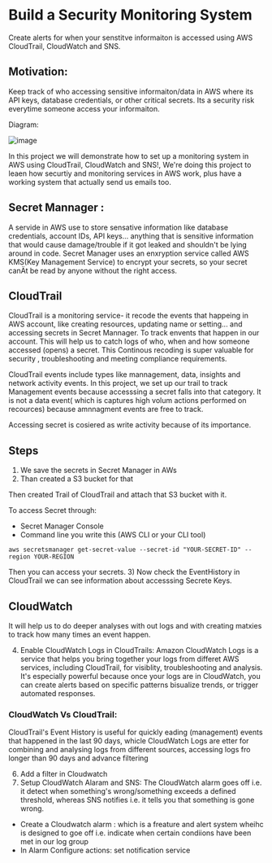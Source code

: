 # Build a Security  Monitoring System

Create alerts for when your senstitve informaiton is accessed using AWS CloudTrail, CloudWatch and SNS.

## Motivation:
Keep track of who accessing sensitive informaiton/data in AWS where its API keys, database credentials, or other critical  secrets. Its a security risk everytime someone access your informaiton.

Diagram:

![image](https://github.com/user-attachments/assets/b725debc-df5b-4b8c-8103-3f2c2ab4efc3)


In this project we will demonstrate how to set up a monitoring system in AWS using CloudTrail, CloudWatch and SNS!, We're doing this project to leaen how securtiy and monitoring services in AWS work, plus have a working system that actually send us emails too.  

## Secret Mannager :
A servide in AWS use to store sensative information like database credentials, account IDs, API keys... anything that is sensitive information that would cause damage/trouble if it got leaked and shouldn't be lying around in code.
Secret Manager uses an enxryption service called AWS KMS(Key Management Service) to encrypt your secrets, so your secret canÄt be read by anyone without the right access.  

## CloudTrail

CloudTrail is a monitoring service- it recode the events that happeing in AWS account, like creating resources, updating name or setting... and accessing secrets in Secret Mannager. 
To track envents that happen in our account. This will help us to catch logs of who, when and how someone accessed (opens) a secret. This Continous recoding is super valuable for security , troubleshooting and meeting compliance requirements.

CloudTrail events include types like mannagement, data, insights and network activity events. In this project, we set up our trail to track Management events because accesssing a secret falls into that category. It is not a data event( 
which is captures high volum actions performed on recources) because amnnagment events are free to track. 

Accessing secret is cosiered as write activity because of its importance.

## Steps

1)  We save the secrets in Secret Manager in AWs
2)  Than created a S3 bucket for that

Then created Trail of CloudTrail and attach that S3 bucket with it. 

To access Secret through:

-  Secret Manager Console
-  Command line you write this (AWS CLI or your CLI tool) 

```
aws secretsmanager get-secret-value --secret-id "YOUR-SECRET-ID" --region YOUR-REGION
```
Then you can access your secrets.
3)  Now check the EventHistory in CloudTrail we can see information about accesssing Secrete Keys.
## CloudWatch

It will help us to do deeper analyses with out logs and with creating matxies to track how many times an event happen.

4)   Enable CloudWatch Logs in CloudTrails:
  Amazon CloudWatch Logs is a service that helps you bring together your logs from differet AWS services, including CloudTrail, for visiblity, troubleshooting and analysis. It's especially powerful because once your logs are in CloudWatch, you can create alerts based on specific patterns bisualize trends, or trigger automated responses.

### CloudWatch Vs CloudTrail:

CloudTrail's Event History is useful for quickly eading (management) events that  happened in the last 90 days, whicle CloudWatch Logs are etter for combining and analysing logs from different sources, accessing logs fro longer than 90 days and advance filtering 

6)   Add a filter in Cloudwatch
7)   Setup CloudWatch Alaram and SNS:
   The CloudWatch alarm goes off i.e. it detect when something's wrong/something exceeds a defined threshold, whereas SNS notifies i.e. it tells you that something is gone wrong.
-   Create a Cloudwatch alarm : which is a freature and alert system wheihc is designed to goe off i.e. indicate when certain condiions have been met in our log group
-   In Alarm Configure actions: set notification service 
